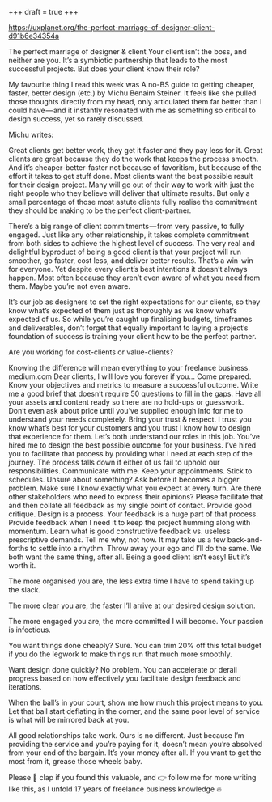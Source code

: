 +++
draft = true
+++

https://uxplanet.org/the-perfect-marriage-of-designer-client-d91b6e34354a

The perfect marriage of designer & client
Your client isn’t the boss, and neither are you. It’s a symbiotic partnership that leads to the most successful projects. But does your client know their role?

My favourite thing I read this week was A no-BS guide to getting cheaper, faster, better design (etc.) by Michu Benaim Steiner. It feels like she pulled those thoughts directly from my head, only articulated them far better than I could have — and it instantly resonated with me as something so critical to design success, yet so rarely discussed.

Michu writes:

Great clients get better work, they get it faster and they pay less for it. Great clients are great because they do the work that keeps the process smooth. And it’s cheaper-better-faster not because of favoritism, but because of the effort it takes to get stuff done.
Most clients want the best possible result for their design project. Many will go out of their way to work with just the right people who they believe will deliver that ultimate results. But only a small percentage of those most astute clients fully realise the commitment they should be making to be the perfect client-partner.

There’s a big range of client commitments — from very passive, to fully engaged. Just like any other relationship, it takes complete commitment from both sides to achieve the highest level of success. The very real and delightful byproduct of being a good client is that your project will run smoother, go faster, cost less, and deliver better results. That’s a win-win for everyone. Yet despite every client’s best intentions it doesn’t always happen. Most often because they aren’t even aware of what you need from them. Maybe you’re not even aware.

It’s our job as designers to set the right expectations for our clients, so they know what’s expected of them just as thoroughly as we know what’s expected of us. So while you’re caught up finalising budgets, timeframes and deliverables, don’t forget that equally important to laying a project’s foundation of success is training your client how to be the perfect partner.

Are you working for cost-clients or value-clients?

Knowing the difference will mean everything to your freelance business.
medium.com
Dear clients, I will love you forever if you…
Come prepared. Know your objectives and metrics to measure a successful outcome. Write me a good brief that doesn’t require 50 questions to fill in the gaps. Have all your assets and content ready so there are no hold-ups or guesswork. Don’t even ask about price until you’ve supplied enough info for me to understand your needs completely.
Bring your trust & respect. I trust you know what’s best for your customers and you trust I know how to design that experience for them. Let’s both understand our roles in this job. You’ve hired me to design the best possible outcome for your business. I’ve hired you to facilitate that process by providing what I need at each step of the journey. The process falls down if either of us fail to uphold our responsibilities.
Communicate with me. Keep your appointments. Stick to schedules. Unsure about something? Ask before it becomes a bigger problem. Make sure I know exactly what you expect at every turn. Are there other stakeholders who need to express their opinions? Please facilitate that and then collate all feedback as my single point of contact.
Provide good critique. Design is a process. Your feedback is a huge part of that process. Provide feedback when I need it to keep the project humming along with momentum. Learn what is good constructive feedback vs. useless prescriptive demands. Tell me why, not how. It may take us a few back-and-forths to settle into a rhythm. Throw away your ego and I’ll do the same. We both want the same thing, after all.
Being a good client isn’t easy!
But it’s worth it.

The more organised you are, the less extra time I have to spend taking up the slack.

The more clear you are, the faster I’ll arrive at our desired design solution.

The more engaged you are, the more committed I will become. Your passion is infectious.

You want things done cheaply? Sure. You can trim 20% off this total budget if you do the legwork to make things run that much more smoothly.

Want design done quickly? No problem. You can accelerate or derail progress based on how effectively you facilitate design feedback and iterations.

When the ball’s in your court, show me how much this project means to you. Let that ball start deflating in the corner, and the same poor level of service is what will be mirrored back at you.

All good relationships take work. Ours is no different. Just because I’m providing the service and you’re paying for it, doesn’t mean you’re absolved from your end of the bargain. It’s your money after all. If you want to get the most from it, grease those wheels baby.

Please 👏 clap if you found this valuable, and 👉 follow me for more writing like this, as I unfold 17 years of freelance business knowledge 🔥
